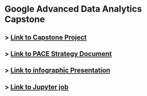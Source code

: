 # Google Advanced Data Analytics Capstone

## > [Link to Capstone Project](https://www.coursera.org/programs/iec-general-z5sjb/learn/google-advanced-data-analytics-capstone)
## > [Link to PACE Strategy Document](https://github.com/ale-uy/AdvancedDataAnalytic/blob/main/PACE-strategy-document.pdf)
## > [Link to infographic Presentation](https://github.com/ale-uy/AdvancedDataAnalytic/blob/main/Presentation.pdf)
## > [Link to Jupyter job](https://github.com/ale-uy/AdvancedDataAnalytic/blob/main/Capstone%20Project%20Analysis.ipynb)
